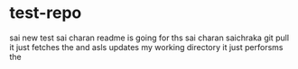 # test-repo
sai new test
sai charan
readme is going for ths
sai charan
saichraka
git pull it just fetches the and asls updates my working directory it just perforsms the 
